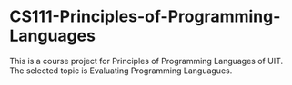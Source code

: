 # CS111-Principles-of-Programming-Languages
This is a course project for Principles of Programming Languages of UIT. The selected topic is Evaluating Programming Languagues.
